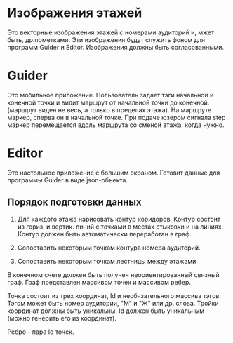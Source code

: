 Изображения этажей
==================
Это векторные изображения этажей с номерами аудиторий и, мжет быть, др.пометками.
Эти изображения будут служить фоном для программ Guider и Editor.
Изображения должны быть согласованными.


Guider
======
Это мобильное приложение.
Пользователь задает тэги начальной и конечной точки и видит маршрут от начальной точки до конечной.
(маршрут виден не весь, а только в пределах этажа).
На маршруте маркер, сперва он в начальной точке. 
При подаче юзером сигнала step маркер перемещается вдоль маршрута со сменой этажа, когда нужно.



Editor
======
Это настольное приложение с большим экраном.
Готовит данные для программы Guider в виде json-объекта.

Порядок подготовки данных
-------------------------
1. Для каждого этажа нарисовать контур коридоров. 
Контур состоит из гориз. и вертик. линий с точками в местах стыковки и на линиях.
Контур должен быть автоматически переработан в граф.

2. Сопоставить некоторым точкам контура номера аудиторий.

3. Сопоставить некоторым точкам лестницы между этажами.

В конечном счете должен быть получен неориентированный связный граф.
Граф представлен массивом точек и массивом ребер.

Точка состоит из трех координат, Id и необязательного массива тэгов.
Тэгом может быть номер аудитории, "М" и "Ж" или др. слова.
Тройки координат должны быть уникальны. 
Id должен быть уникальным (можно генерить его из координат).

Ребро - пара Id точек.

